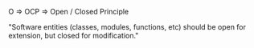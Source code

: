 O => OCP => Open / Closed Principle

"Software entities (classes, modules, functions, etc) should be open for extension, but closed for modification."

